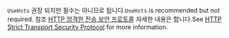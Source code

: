 <span data-ttu-id="b9ed3-101">`UseHsts` 권장 되지만 필수는 아니므로 됩니다.</span><span class="sxs-lookup"><span data-stu-id="b9ed3-101">`UseHsts` is recommended but not required.</span></span> <span data-ttu-id="b9ed3-102">참조 [HTTP 엄격한 전송 보안 프로토콜](xref:security/enforcing-ssl#http-strict-transport-security-protocol-hsts) 자세한 내용은 합니다.</span><span class="sxs-lookup"><span data-stu-id="b9ed3-102">See [HTTP Strict Transport Security Protocol](xref:security/enforcing-ssl#http-strict-transport-security-protocol-hsts) for more information.</span></span>
